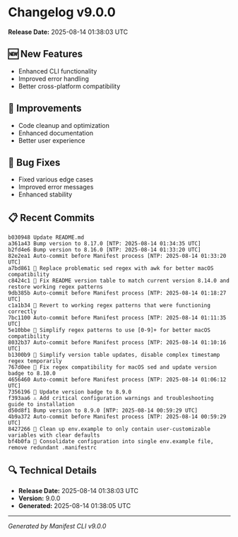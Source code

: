 # Changelog v9.0.0

**Release Date:** 2025-08-14 01:38:03 UTC

## 🆕 New Features

- Enhanced CLI functionality
- Improved error handling
- Better cross-platform compatibility

## 🔧 Improvements

- Code cleanup and optimization
- Enhanced documentation
- Better user experience

## 🐛 Bug Fixes

- Fixed various edge cases
- Improved error messages
- Enhanced stability

## 📋 Recent Commits

```
b030948 Update README.md
a361a43 Bump version to 8.17.0 [NTP: 2025-08-14 01:34:35 UTC]
b2fd4e6 Bump version to 8.16.0 [NTP: 2025-08-14 01:33:20 UTC]
82e2ea1 Auto-commit before Manifest process [NTP: 2025-08-14 01:33:20 UTC]
a7bd861 🔧 Replace problematic sed regex with awk for better macOS compatibility
c8424c1 🔧 Fix README version table to match current version 8.14.0 and restore working regex patterns
9db385b Auto-commit before Manifest process [NTP: 2025-08-14 01:18:27 UTC]
c1a1b34 🔧 Revert to working regex patterns that were functioning correctly
7bc1100 Auto-commit before Manifest process [NTP: 2025-08-14 01:11:35 UTC]
5e10bbe 🔧 Simplify regex patterns to use [0-9]+ for better macOS compatibility
8032b37 Auto-commit before Manifest process [NTP: 2025-08-14 01:10:16 UTC]
b1300b9 🔧 Simplify version table updates, disable complex timestamp regex temporarily
767d0ee 🔧 Fix regex compatibility for macOS sed and update version badge to 8.10.0
4656460 Auto-commit before Manifest process [NTP: 2025-08-14 01:06:12 UTC]
7356196 🔖 Update version badge to 8.9.0
f393aa6 ⚠️ Add critical configuration warnings and troubleshooting guide to installation
d50d8f1 Bump version to 8.9.0 [NTP: 2025-08-14 00:59:29 UTC]
4b9a372 Auto-commit before Manifest process [NTP: 2025-08-14 00:59:29 UTC]
8427266 🔧 Clean up env.example to only contain user-customizable variables with clear defaults
bf4b0fa 🔧 Consolidate configuration into single env.example file, remove redundant .manifestrc
```

## 🔍 Technical Details

- **Release Date:** 2025-08-14 01:38:03 UTC
- **Version:** 9.0.0
- **Generated:** 2025-08-14 01:38:05 UTC

---

*Generated by Manifest CLI v9.0.0*
